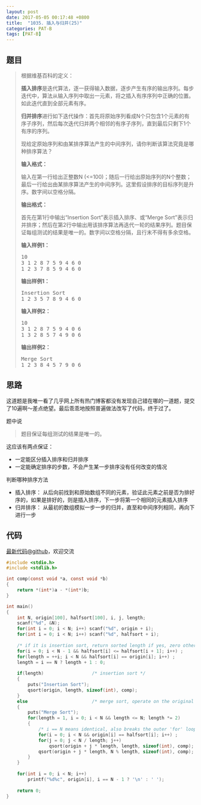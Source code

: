 ```yaml
---
layout: post
date: 2017-05-05 00:17:48 +0800
title:  "1035. 插入与归并(25)"
categories: PAT-B
tags: [PAT-B]
---
```


## 题目

> <div id="problemContent">
> <p>根据维基百科的定义：</p>
> <p><b>插入排序</b>是迭代算法，逐一获得输入数据，逐步产生有序的输出序列。每步迭代中，算法从输入序列中取出一元素，将之插入有序序列中正确的位置。如此迭代直到全部元素有序。</p>
> <p>
> <b>归并排序</b>进行如下迭代操作：首先将原始序列看成N个只包含1个元素的有序子序列，然后每次迭代归并两个相邻的有序子序列，直到最后只剩下1个有序的序列。</p>
> <p>现给定原始序列和由某排序算法产生的中间序列，请你判断该算法究竟是哪种排序算法？</p>
> <p><b>
> 输入格式：
> </b></p>
> <p>
> 输入在第一行给出正整数N (&lt;=100)；随后一行给出原始序列的N个整数；最后一行给出由某排序算法产生的中间序列。这里假设排序的目标序列是升序。数字间以空格分隔。
> </p>
> <p><b>
> 输出格式：
> </b></p>
> 首先在第1行中输出“Insertion Sort”表示插入排序、或“Merge Sort”表示归并排序；然后在第2行中输出用该排序算法再迭代一轮的结果序列。题目保证每组测试的结果是唯一的。数字间以空格分隔，且行末不得有多余空格。
> <p>
> </p>
> <b>输入样例1：</b><pre>
> 10
> 3 1 2 8 7 5 9 4 6 0
> 1 2 3 7 8 5 9 4 6 0
> </pre>
> <b>输出样例1：</b><pre>
> Insertion Sort
> 1 2 3 5 7 8 9 4 6 0
> </pre>
> <b>输入样例2：</b><pre>
> 10
> 3 1 2 8 7 5 9 4 0 6
> 1 3 2 8 5 7 4 9 0 6
> </pre>
> <b>输出样例2：</b><pre>
> Merge Sort
> 1 2 3 8 4 5 7 9 0 6
> </pre>
> </div>

## 思路

这道题是我唯一看了几乎网上所有热门博客都没有发现自己错在哪的一道题，提交了10遍啊～差点绝望。最后乖乖地按照普遍做法改写了代码，终于过了。

题中说
> 题目保证每组测试的结果是唯一的。

这应该有两点保证：
- 一定能区分插入排序和归并排序
- 一定能确定排序的步数，不会产生某一步排序没有任何改变的情况

判断哪种排序方法
- 插入排序：
从后向前找到和原始数组不同的元素，验证此元素之前是否为排好序的，如果是排好的，则是插入排序，下一步将第一个相同的元素插入排序
- 归并排序：
从最初的数组模拟一步一步的归并，直至和中间序列相同，再向下进行一步

## 代码

[最新代码@github](https://github.com/OliverLew/PAT/blob/master/PATBasic/1035.c)，欢迎交流
```c
#include <stdio.h>
#include <stdlib.h>

int comp(const void *a, const void *b)
{ 
    return *(int*)a - *(int*)b;
}

int main()
{
    int N, origin[100], halfsort[100], i, j, length;
    scanf("%d", &N);
    for(int i = 0; i < N; i++) scanf("%d", origin + i);
    for(int i = 0; i < N; i++) scanf("%d", halfsort + i);
    
    /* if it is insertion sort, return sorted length if yes, zero otherwise */
    for(i = 0; i < N - 1 && halfsort[i] <= halfsort[i + 1]; i++) ;
    for(length = ++i; i < N && halfsort[i] == origin[i]; i++) ;
    length = i == N ? length + 1 : 0;
    
    if(length)                  /* insertion sort */
    {
        puts("Insertion Sort");
        qsort(origin, length, sizeof(int), comp);
    }
    else                        /* merge sort, operate on the original array */
    {
        puts("Merge Sort");
        for(length = 1, i = 0; i < N && length <= N; length *= 2)
        {
            /* i == N means identical, also breaks the outer 'for' loop */
            for(i = 0; i < N && origin[i] == halfsort[i]; i++) ; 
            for(j = 0; j < N / length; j++)
                qsort(origin + j * length, length, sizeof(int), comp);
            qsort(origin + j * length, N % length, sizeof(int), comp);
        }
    }
    
    for(int i = 0; i < N; i++) 
        printf("%d%c", origin[i], i == N - 1 ? '\n' : ' ');
    
    return 0;
}

```